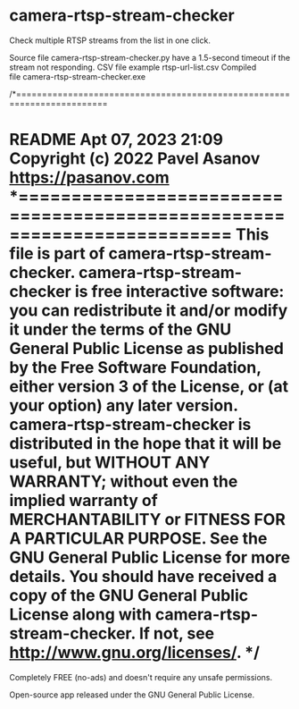# camera-rtsp-stream-checker
Check multiple RTSP streams from the list in one click.

Source file camera-rtsp-stream-checker.py have a 1.5-second timeout if the stream not responding.
CSV file example rtsp-url-list.csv
Compiled file camera-rtsp-stream-checker.exe

/*========================================================================

README
Apt 07, 2023 21:09
Copyright (c) 2022 Pavel Asanov
https://pasanov.com *========================================================================
This file is part of camera-rtsp-stream-checker.
camera-rtsp-stream-checker is free interactive software: you can redistribute it and/or modify
it under the terms of the GNU General Public License as published by
the Free Software Foundation, either version 3 of the License, or
(at your option) any later version.
camera-rtsp-stream-checker is distributed in the hope that it will be useful,
but WITHOUT ANY WARRANTY; without even the implied warranty of
MERCHANTABILITY or FITNESS FOR A PARTICULAR PURPOSE. See the
GNU General Public License for more details.
You should have received a copy of the GNU General Public License
along with camera-rtsp-stream-checker. If not, see http://www.gnu.org/licenses/. */
=======================================================================

Completely FREE (no-ads) and doesn't require any unsafe permissions.

Open-source app released under the GNU General Public License.
